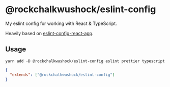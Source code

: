# @rockchalkwushock/eslint-config

My eslint config for working with React & TypeScript.

Heavily based on [eslint-config-react-app](https://www.npmjs.com/package/eslint-config-react-app).

## Usage

```shell
yarn add -D @rockchalkwushock/eslint-config eslint prettier typescript
```

```json
{
  "extends": ["@rockchalkwushock/eslint-config"]
}
```